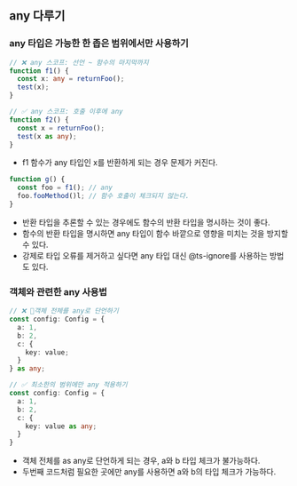 ## any 다루기
### any 타입은 가능한 한 좁은 범위에서만 사용하기

``` ts
// ❌ any 스코프: 선언 ~ 함수의 마지막까지
function f1() {
  const x: any = returnFoo();
  test(x);
}

// ✅ any 스코프: 호출 이후에 any
function f2() {
  const x = returnFoo();
  test(x as any);
}
```

- f1 함수가 any 타입인 x를 반환하게 되는 경우 문제가 커진다.

``` ts
function g() {
  const foo = f1(); // any
  foo.fooMethod()l; // 함수 호출이 체크되지 않는다.
}
```

- 반환 타입을 추론할 수 있는 경우에도 함수의 반환 타입을 명시하는 것이 좋다.
- 함수의 반환 타입을 명시하면 any 타입이 함수 바깥으로 영향을 미치는 것을 방지할 수 있다.
- 강제로 타입 오류를 제거하고 싶다면 any 타입 대신 @ts-ignore를 사용하는 방법도 있다.

### 객체와 관련한 any 사용법
``` ts
// ❌ 객체 전체를 any로 단언하기
const config: Config = {
  a: 1,
  b: 2,
  c: {
    key: value;
  }
} as any;

// ✅ 최소한의 범위에만 any 적용하기
const config: Config = {
  a: 1,
  b: 2,
  c: {
    key: value as any;
  }
}
```

- 객체 전체를 as any로 단언하게 되는 경우, a와 b 타입 체크가 불가능하다.
- 두번째 코드처럼 필요한 곳에만 any를 사용하면 a와 b의 타입 체크가 가능하다.
